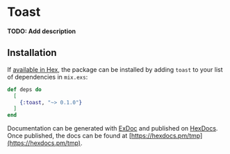 # Toast

**TODO: Add description**

## Installation

If [available in Hex](https://hex.pm/docs/publish), the package can be installed
by adding `toast` to your list of dependencies in `mix.exs`:

```elixir
def deps do
  [
    {:toast, "~> 0.1.0"}
  ]
end
```

Documentation can be generated with [ExDoc](https://github.com/elixir-lang/ex_doc)
and published on [HexDocs](https://hexdocs.pm). Once published, the docs can
be found at [https://hexdocs.pm/tmp](https://hexdocs.pm/tmp).
